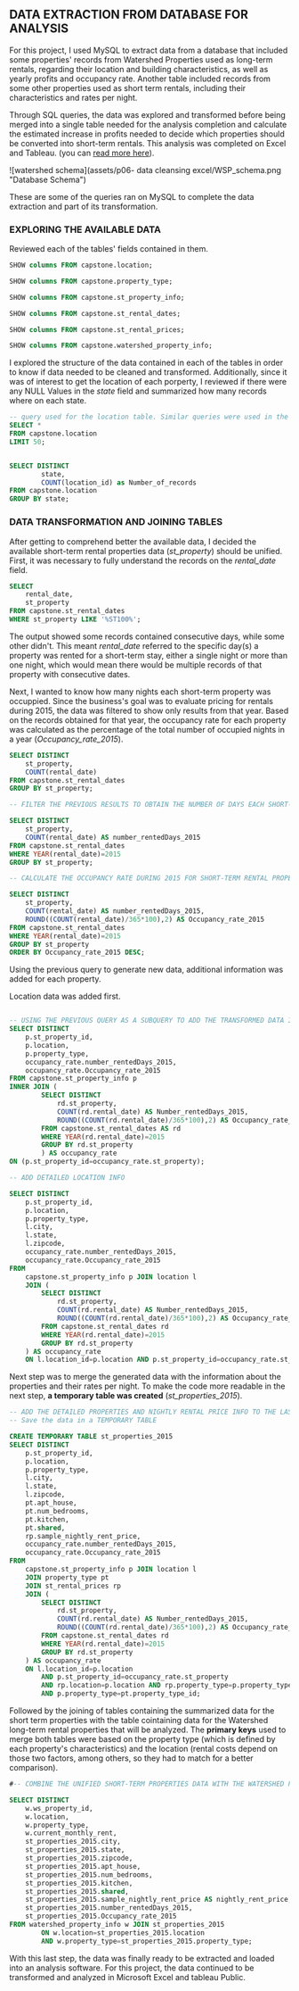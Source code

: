 ## DATA EXTRACTION FROM DATABASE FOR ANALYSIS 

For this project, I used MySQL to extract data from a database that included some properties' records from Watershed Properties used as long\-term rentals, regarding their location and building characteristics, as well as yearly profits and occupancy rate. Another table included records from some other properties used as short term rentals, including their characteristics and rates per night.

Through SQL queries, the data was explored and transformed before being merged into a single table needed for the analysis completion and calculate the estimated increase in profits needed to decide which properties should be converted into short-term rentals. This analysis was completed on Excel and Tableau. \(you can [read more here](https://www.datascienceportfol.io/lugmenn/projects/0)\).

![watershed schema](assets/p06- data cleansing excel/WSP_schema.png "Database Schema")

These are some of the queries ran on MySQL to complete the data extraction and part of its transformation.

### EXPLORING THE AVAILABLE DATA

Reviewed each of the tables' fields contained in them.

```sql
SHOW columns FROM capstone.location;

SHOW columns FROM capstone.property_type;

SHOW columns FROM capstone.st_property_info;

SHOW columns FROM capstone.st_rental_dates;

SHOW columns FROM capstone.st_rental_prices;

SHOW columns FROM capstone.watershed_property_info;
```


I explored the structure of the data contained in each of the tables in order to know if data needed to be cleaned and transformed. Additionally, since it was of interest to get the location of each porperty, I reviewed if there were any NULL Values in the _state_ field and summarized how many records where on each state.


```sql
-- query used for the location table. Similar queries were used in the rest of the tables in the database
SELECT * 
FROM capstone.location
LIMIT 50;


SELECT DISTINCT 
		state,
		COUNT(location_id) as Number_of_records
FROM capstone.location
GROUP BY state;

```

### DATA TRANSFORMATION AND JOINING TABLES

After getting to comprehend better the available data, I decided the available short-term rental properties data (_st_property_) should be unified.
First, it was necessary to fully understand the records on the _rental_date_ field.

```sql
SELECT
    rental_date,
    st_property	
FROM capstone.st_rental_dates
WHERE st_property LIKE '%ST100%';

```

The output showed some records contained consecutive days, while some other didn't. This meant _rental_date_ referred to the specific day(s) a property was rented for a short-term stay, either a single night or more than one night, which would mean there would be multiple records of that property with consecutive dates.

Next, I wanted to know how many nights each short-term property was occuppied. Since the business's goal was to evaluate pricing for rentals during 2015, the data was filtered to show only results from that year. Based on the records obtained for that year, the occupancy rate for each property was calculated as the percentage of the total number of occupied nights in a year (_Occupancy_rate_2015_).

```sql
SELECT DISTINCT 
    st_property,
    COUNT(rental_date)
FROM capstone.st_rental_dates
GROUP BY st_property;

-- FILTER THE PREVIOUS RESULTS TO OBTAIN THE NUMBER OF DAYS EACH SHORT-TERM RENTAL PROPERTY WAS OCCUPIED ONLY DURING 2015

SELECT DISTINCT
    st_property,
    COUNT(rental_date) AS number_rentedDays_2015
FROM capstone.st_rental_dates
WHERE YEAR(rental_date)=2015
GROUP BY st_property;

-- CALCULATE THE OCCUPANCY RATE DURING 2015 FOR SHORT-TERM RENTAL PROPERTIES

SELECT DISTINCT
    st_property,
    COUNT(rental_date) AS number_rentedDays_2015,
    ROUND((COUNT(rental_date)/365*100),2) AS Occupancy_rate_2015
FROM capstone.st_rental_dates
WHERE YEAR(rental_date)=2015
GROUP BY st_property
ORDER BY Occupancy_rate_2015 DESC;

```

Using the previous query to generate new data, additional information was added for each property.

Location data was added first.


```sql

-- USING THE PREVIOUS QUERY AS A SUBQUERY TO ADD THE TRANSFORMED DATA INTO THE ORIGINAL TABLES
SELECT DISTINCT
    p.st_property_id,
    p.location,
    p.property_type,
    occupancy_rate.number_rentedDays_2015,
    occupancy_rate.Occupancy_rate_2015
FROM capstone.st_property_info p 
INNER JOIN (
        SELECT DISTINCT
            rd.st_property,
            COUNT(rd.rental_date) AS Number_rentedDays_2015,
            ROUND((COUNT(rd.rental_date)/365*100),2) AS Occupancy_rate_2015
        FROM capstone.st_rental_dates AS rd
        WHERE YEAR(rd.rental_date)=2015
        GROUP BY rd.st_property
        ) AS occupancy_rate 
ON (p.st_property_id=occupancy_rate.st_property);

-- ADD DETAILED LOCATION INFO

SELECT DISTINCT
    p.st_property_id,
    p.location,
    p.property_type,
    l.city,
    l.state,
    l.zipcode,
    occupancy_rate.number_rentedDays_2015,
    occupancy_rate.Occupancy_rate_2015
FROM 
    capstone.st_property_info p JOIN location l
    JOIN (
        SELECT DISTINCT
            rd.st_property,
            COUNT(rd.rental_date) AS Number_rentedDays_2015,
            ROUND((COUNT(rd.rental_date)/365*100),2) AS Occupancy_rate_2015
        FROM capstone.st_rental_dates rd
        WHERE YEAR(rd.rental_date)=2015
        GROUP BY rd.st_property
    ) AS occupancy_rate
    ON l.location_id=p.location AND p.st_property_id=occupancy_rate.st_property;

```

Next step was to merge the generated data with the information about the properties and their rates per night. To make the code more readable in the next step, **a temporary table was created** (_st_properties_2015_).

```sql
-- ADD THE DETAILED PROPERTIES AND NIGHTLY RENTAL PRICE INFO TO THE LAST TABLE
-- Save the data in a TEMPORARY TABLE

CREATE TEMPORARY TABLE st_properties_2015
SELECT DISTINCT
    p.st_property_id,
    p.location,
    p.property_type,
    l.city,
    l.state,
    l.zipcode,
    pt.apt_house,
    pt.num_bedrooms,
    pt.kitchen,
    pt.shared,
    rp.sample_nightly_rent_price,
    occupancy_rate.number_rentedDays_2015,
    occupancy_rate.Occupancy_rate_2015
FROM 
    capstone.st_property_info p JOIN location l 
    JOIN property_type pt
    JOIN st_rental_prices rp
    JOIN (
        SELECT DISTINCT
            rd.st_property,
            COUNT(rd.rental_date) AS Number_rentedDays_2015,
            ROUND((COUNT(rd.rental_date)/365*100),2) AS Occupancy_rate_2015
        FROM capstone.st_rental_dates rd
        WHERE YEAR(rd.rental_date)=2015
        GROUP BY rd.st_property
    ) AS occupancy_rate
    ON l.location_id=p.location 
        AND p.st_property_id=occupancy_rate.st_property
        AND rp.location=p.location AND rp.property_type=p.property_type
        AND p.property_type=pt.property_type_id;

```
Followed by the joining of tables containing the summarized data for the short term properties with the table cointaining data for the Watershed long-term rental properties that will be analyzed. The **primary keys** used to merge both tables were based on the property type (which is defined by each property's characteristics) and the location (rental costs depend on those two factors, among others, so they had to match for a better comparison).

```sql
#-- COMBINE THE UNIFIED SHORT-TERM PROPERTIES DATA WITH THE WATERSHED PROPERTIES (USING AN INNER JOIN)

SELECT DISTINCT
    w.ws_property_id,
    w.location,
    w.property_type,
    w.current_monthly_rent,
    st_properties_2015.city,
    st_properties_2015.state,
    st_properties_2015.zipcode,
    st_properties_2015.apt_house,
    st_properties_2015.num_bedrooms,
    st_properties_2015.kitchen,
    st_properties_2015.shared,
    st_properties_2015.sample_nightly_rent_price AS nightly_rent_price,
    st_properties_2015.number_rentedDays_2015,
    st_properties_2015.Occupancy_rate_2015
FROM watershed_property_info w JOIN st_properties_2015
        ON w.location=st_properties_2015.location 
        AND w.property_type=st_properties_2015.property_type;

```

With this last step, the data was finally ready to be extracted and loaded into an analysis software. For this project, the data continued to be transformed and analyzed in Microsoft Excel and tableau Public.
